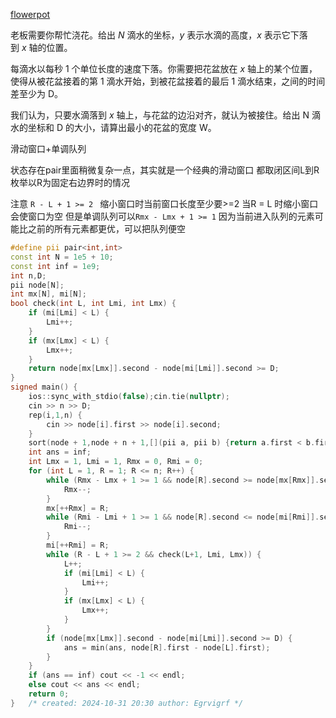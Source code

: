 [flowerpot](https://www.luogu.com.cn/problem/P2698)

老板需要你帮忙浇花。给出 $N$ 滴水的坐标，$y$ 表示水滴的高度，$x$ 表示它下落到 $x$ 轴的位置。

每滴水以每秒 1 个单位长度的速度下落。你需要把花盆放在 $x$ 轴上的某个位置，使得从被花盆接着的第 1 滴水开始，到被花盆接着的最后 1 滴水结束，之间的时间差至少为 D。

我们认为，只要水滴落到 $x$ 轴上，与花盆的边沿对齐，就认为被接住。给出 N 滴水的坐标和 D 的大小，请算出最小的花盆的宽度 W。


滑动窗口+单调队列

状态存在pair里面稍微复杂一点，其实就是一个经典的滑动窗口
都取闭区间L到R
枚举以R为固定右边界时的情况

注意
`R - L + 1 >= 2 `
缩小窗口时当前窗口长度至少要>=2
当R = L 时缩小窗口会使窗口为空
但是单调队列可以`Rmx - Lmx + 1 >= 1`
因为当前进入队列的元素可能比之前的所有元素都更优，可以把队列便空
```cpp
#define pii pair<int,int> 
const int N = 1e5 + 10;
const int inf = 1e9;
int n,D;
pii node[N];
int mx[N], mi[N]; 
bool check(int L, int Lmi, int Lmx) {
    if (mi[Lmi] < L) {
        Lmi++;
    }
    if (mx[Lmx] < L) {
        Lmx++;
    }
    return node[mx[Lmx]].second - node[mi[Lmi]].second >= D;
}
signed main() {
    ios::sync_with_stdio(false);cin.tie(nullptr);
    cin >> n >> D;
    rep(i,1,n) {
        cin >> node[i].first >> node[i].second;
    }
    sort(node + 1,node + n + 1,[](pii a, pii b) {return a.first < b.first;});
    int ans = inf;
    int Lmx = 1, Lmi = 1, Rmx = 0, Rmi = 0;
    for (int L = 1, R = 1; R <= n; R++) {
        while (Rmx - Lmx + 1 >= 1 && node[R].second >= node[mx[Rmx]].second) {
            Rmx--;
        } 
        mx[++Rmx] = R;
        while (Rmi - Lmi + 1 >= 1 && node[R].second <= node[mi[Rmi]].second) {
            Rmi--;
        }
        mi[++Rmi] = R;
        while (R - L + 1 >= 2 && check(L+1, Lmi, Lmx)) {
            L++;
            if (mi[Lmi] < L) {
                Lmi++;
            }
            if (mx[Lmx] < L) {
                Lmx++;
            }
        }
        if (node[mx[Lmx]].second - node[mi[Lmi]].second >= D) {
            ans = min(ans, node[R].first - node[L].first);
        }
    }
    if (ans == inf) cout << -1 << endl;
    else cout << ans << endl;
    return 0;
}   /* created: 2024-10-31 20:30 author: Egrvigrf */
```